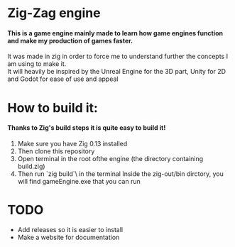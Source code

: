# Zig-Zag engine
#### This is a game engine mainly made to learn how game engines function and make my production of games faster.

It was made in zig in order to force me to understand further the concepts I am using to make it.\
It will heavily be inspired by the Unreal Engine for the 3D part, Unity for 2D and Godot for ease of use and appeal

# How to build it:
#### Thanks to Zig's build steps it is quite easy to build it!
1. Make sure you have Zig 0.13 installed
2. Then clone this repository
3. Open terminal in the root ofthe engine (the directory containing build.zig)
4. Then run \`zig build`\ in the terminal
Inside the zig-out/bin dirctory, you will find gameEngine.exe that you can run

# TODO
* Add releases so it is easier to install
* Make a website for documentation
